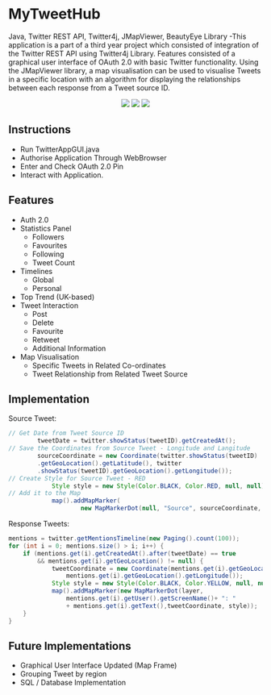 # MyTweetHub

Java, Twitter REST API, Twitter4j, JMapViewer, BeautyEye Library -This application is a part of a third year project which consisted of integration of the Twitter REST API using Twitter4j Library. Features consisted of a graphical user interface of OAuth 2.0 with basic Twitter functionality. Using the JMapViewer library, a map visualisation can be used to visualise Tweets in a specific location with an algorithm for displaying the relationships between each response from a Tweet source ID.
<p align="center">
<img src="http://i.imgur.com/6aRY6N9.png" /img>
<img src="http://i.imgur.com/mtMLEgb.png" /img>
<img src="http://i.imgur.com/vRGEwzM.png" /img>
</p>

Instructions
------------------------------------
- Run TwitterAppGUI.java
- Authorise Application Through WebBrowser
- Enter and Check OAuth 2.0 Pin
- Interact with Application.

Features
------------------------------------
- Auth 2.0
- Statistics Panel
  - Followers
  - Favourites
  - Following
  - Tweet Count
- Timelines
  - Global
  - Personal
- Top Trend (UK-based)
- Tweet Interaction
  - Post
  - Delete
  - Favourite
  - Retweet
  - Additional Information
- Map Visualisation
  - Specific Tweets in Related Co-ordinates
  - Tweet Relationship from Related Tweet Source

Implementation
---------------------------------
Source Tweet:
``` java
// Get Date from Tweet Source ID
		tweetDate = twitter.showStatus(tweetID).getCreatedAt();
// Save the Coordinates from Source Tweet - Longitude and Langitude
		sourceCoordinate = new Coordinate(twitter.showStatus(tweetID)
		.getGeoLocation().getLatitude(), twitter
		.showStatus(tweetID).getGeoLocation().getLongitude());
// Create Style for Source Tweet - RED
			Style style = new Style(Color.BLACK, Color.RED, null, null);
// Add it to the Map
			map().addMapMarker(
					new MapMarkerDot(null, "Source", sourceCoordinate, style));
```
Response Tweets:
``` java
mentions = twitter.getMentionsTimeline(new Paging().count(100));
for (int i = 0; mentions.size() > i; i++) {
	if (mentions.get(i).getCreatedAt().after(tweetDate) == true 
		&& mentions.get(i).getGeoLocation() != null) {
			tweetCoordinate = new Coordinate(mentions.get(i).getGeoLocation().getLatitude(),
				mentions.get(i).getGeoLocation().getLongitude());
			Style style = new Style(Color.BLACK, Color.YELLOW, null, null);
			map().addMapMarker(new MapMarkerDot(layer, 
				mentions.get(i).getUser().getScreenName()+ ": " 
				+ mentions.get(i).getText(),tweetCoordinate, style));
	}
}
```

Future Implementations
------------------------------------
- Graphical User Interface Updated (Map Frame)
- Grouping Tweet by region
- SQL / Database Implementation

